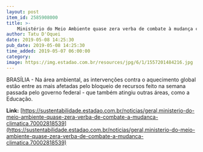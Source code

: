 ```yaml
---
layout: post
item_id: 2585908000
title: >-
    Ministério do Meio Ambiente quase zera verba de combate à mudança climática
author: Tatu D'Oquei
date: 2019-05-08 14:25:30
pub_date: 2019-05-08 14:25:30
time_added: 2019-05-07 06:00:00
category: 
image: https://img.estadao.com.br/resources/jpg/6/1/1557201484216.jpg
---
```


BRASÍLIA - Na área ambiental, as intervenções contra o aquecimento global estão entre as mais afetadas pelo bloqueio de recursos feito na semana passada pelo governo federal - que também atingiu outras áreas, como a Educação.

**Link:** [https://sustentabilidade.estadao.com.br/noticias/geral,ministerio-do-meio-ambiente-quase-zera-verba-de-combate-a-mudanca-climatica,70002818539](https://sustentabilidade.estadao.com.br/noticias/geral,ministerio-do-meio-ambiente-quase-zera-verba-de-combate-a-mudanca-climatica,70002818539)

